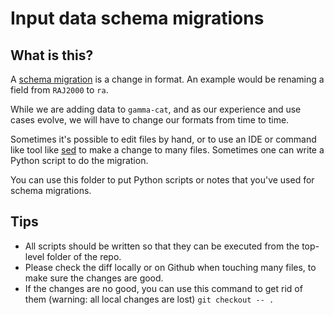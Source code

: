 # Input data schema migrations

## What is this?

A [schema migration](https://en.wikipedia.org/wiki/Schema_migration)
is a change in format.
An example would be renaming a field from `RAJ2000` to `ra`.

While we are adding data to `gamma-cat`, and as our experience and use
cases evolve, we will have to change our formats from time to time.

Sometimes it's possible to edit files by hand, or to use an IDE or
command like tool like [sed](https://en.wikipedia.org/wiki/Sed) to make
a change to many files. Sometimes one can write a Python script to do
the migration.

You can use this folder to put Python scripts or notes that you've used
for schema migrations.

## Tips

* All scripts should be written so that they can be executed from the
  top-level folder of the repo.
* Please check the diff locally or on Github when touching
  many files, to make sure the changes are good.
* If the changes are no good, you can use this command to get rid of them
  (warning: all local changes are lost)
  `git checkout -- .`
